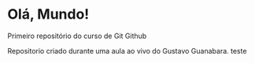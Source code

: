 # Olá, Mundo!
 Primeiro repositório do curso de Git Github

Repositorio criado durante uma aula ao vivo do Gustavo Guanabara.
teste